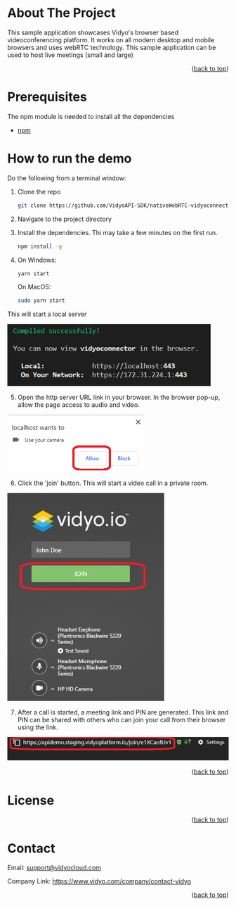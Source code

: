 
<!-- ABOUT THE PROJECT -->
# About The Project
This sample application showcases Vidyo's browser based videoconferencing platform. It works on all modern desktop and mobile browsers and uses webRTC technology. This sample application can be used to host live meetings (small and large)

<p align="right">(<a href="#top">back to top</a>)</p>

# Prerequisites

The npm module is needed to install all the dependencies
* [npm](https://nodejs.org/en/download/)


<!-- HOW TO RUN THE DEMO -->
# How to run the demo

Do the following from a terminal window:

1. Clone the repo
   ```sh
   git clone https://github.com/VidyoAPI-SDK/nativeWebRTC-vidyoconnect-sample.git

2. Navigate to the project directory
   
3. Install the dependencies. Thi may take a few minutes on the first run.
   ```sh
   npm install -g
   ```
4. On Windows:
   ```sh
   yarn start
   ```  
   On MacOS:
   ```sh
   sudo yarn start
   ```  
 This will start a local server 

![Alt text](localServerURL.png?raw=true)

5. Open the http server URL link in your browser. In the browser pop-up, allow the  page access to audio and video.

![Alt text](allowMedia.png?raw=true)

6. Click the 'join' button. This will start a video call in a private room. 

![Alt text](joinCall.png?raw=true)


7. After a call is started, a meeting link and PIN are generated. This link and PIN can be shared with others who can join your call from their browser using the link.

![Alt text](meetingLink.png?raw=true)

<p align="right">(<a href="#top">back to top</a>)</p>


<!-- LICENSE -->
# License

<p align="right">(<a href="#top">back to top</a>)</p>

<!-- CONTACT -->
# Contact

Email: support@vidyocloud.com

Company Link: https://www.vidyo.com/company/contact-vidyo

<p align="right">(<a href="#top">back to top</a>)</p>


